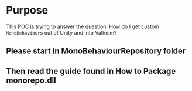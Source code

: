 # Purpose
This POC is trying to answer the question. How do I get custom `MonoBehaviour`s out of Unity and into Valheim? 



## Please start in MonoBehaviourRepository folder

## Then read the guide found in How to Package monorepo.dll
